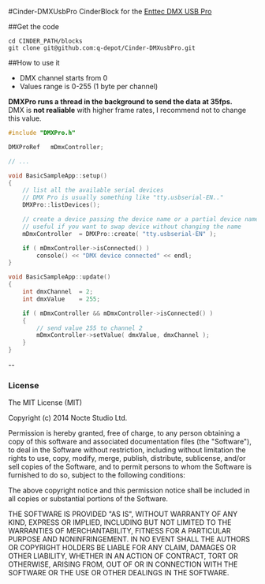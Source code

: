 #Cinder-DMXUsbPro
CinderBlock for the [Enttec DMX USB Pro](https://www.enttec.com/?main_menu=Products&pn=70304)

##Get the code
```
cd CINDER_PATH/blocks  
git clone git@github.com:q-depot/Cinder-DMXusbPro.git
```

##How to use it

* DMX channel starts from 0
* Values range is 0-255 (1 byte per channel)

__DMXPro runs a thread in the background to send the data at 35fps.__  
DMX is __not realiable__ with higher frame rates, I recommend not to change this value.


```C++
#include "DMXPro.h"

DMXProRef	mDmxController;

// ...

void BasicSampleApp::setup()
{
	// list all the available serial devices
	// DMX Pro is usually something like "tty.usbserial-EN.."
	DMXPro::listDevices();

	// create a device passing the device name or a partial device name
	// useful if you want to swap device without changing the name
    mDmxController  = DMXPro::create( "tty.usbserial-EN" );

	if ( mDmxController->isConnected() )
		console() << "DMX device connected" << endl;
}

void BasicSampleApp::update()
{
	int dmxChannel	= 2;
	int dmxValue 	= 255;

	if ( mDmxController && mDmxController->isConnected() )
    {
    	// send value 255 to channel 2
        mDmxController->setValue( dmxValue, dmxChannel );
    }
}

```

--

### License
The MIT License (MIT)

Copyright (c) 2014 Nocte Studio Ltd.

Permission is hereby granted, free of charge, to any person obtaining a copy
of this software and associated documentation files (the "Software"), to deal
in the Software without restriction, including without limitation the rights
to use, copy, modify, merge, publish, distribute, sublicense, and/or sell
copies of the Software, and to permit persons to whom the Software is
furnished to do so, subject to the following conditions:

The above copyright notice and this permission notice shall be included in
all copies or substantial portions of the Software.

THE SOFTWARE IS PROVIDED "AS IS", WITHOUT WARRANTY OF ANY KIND, EXPRESS OR
IMPLIED, INCLUDING BUT NOT LIMITED TO THE WARRANTIES OF MERCHANTABILITY,
FITNESS FOR A PARTICULAR PURPOSE AND NONINFRINGEMENT. IN NO EVENT SHALL THE
AUTHORS OR COPYRIGHT HOLDERS BE LIABLE FOR ANY CLAIM, DAMAGES OR OTHER
LIABILITY, WHETHER IN AN ACTION OF CONTRACT, TORT OR OTHERWISE, ARISING FROM,
OUT OF OR IN CONNECTION WITH THE SOFTWARE OR THE USE OR OTHER DEALINGS IN
THE SOFTWARE.